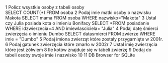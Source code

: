 1 Policz wsystkie osoby z tabeli osoby  
  SELECT COUNT(*)  FROM osoba
2 Podaj imie matki osoby o nazwisku Makota 
  SELECT mama FROM osoba WHERE nazwisko="Makota"
3 Ustal czy Julia posiada kota o imieniu Bonifacy
  SELECT *FROM posiadanie WHERE idzwierzecia=4 AND imiewlasciciela= "Julia"
4 Podaj datę śmierci zwierzęcia o imieniu Dumbo
  SELECT datasmierci FROM zwierze WHERE imie = "Dumbo" 
5 Podaj imiona zwierząt które zostały przygarnięte w 2001r.
6 Podaj gatunek zwierzęcia które zmarło w 2002r
7 Ustal imię zwierzęcia które jest żółwiem
8 Ile kotów znajduje się w tabeli zwierzę
9 Dodaj do tabeli osoby swoje imie i nazwisko
10
11
DB Browser for SQLite
